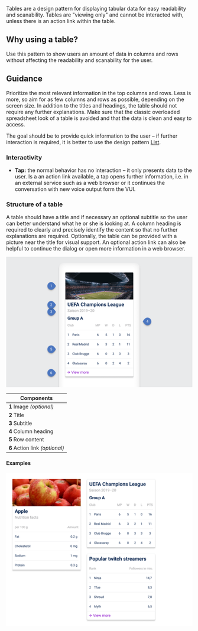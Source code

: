 Tables are a design pattern for displaying tabular data for easy readability and scanability. Tables are "viewing only" and cannot be interacted with, unless there is an action link within the table.

## Why using a table?

Use this pattern to show users an amount of data in columns and rows without affecting the readability and scanability for the user.

## Guidance

Prioritize the most relevant information in the top columns and rows. Less is more, so aim for as few columns and rows as possible, depending on the screen size. In addition to the titles and headings, the table should not require any further explanations. Make sure that the classic overloaded spreadsheet look of a table is avoided and that the data is clean and easy to access.

The goal should be to provide quick information to the user – if further interaction is required, it is better to use the design pattern [List](/docs/design-patterns/list/).

### Interactivity

- **Tap:** the normal behavior has no interaction – it only presents data to the user. Is a an action link available, a tap opens further information, i.e. in an external service such as a web browser or it continues the conversation with new voice output form the VUI.

### Structure of a table

A table should have a title and if necessary an optional subtitle so the user can better understand what he or she is looking at. A column heading is required to clearly and precisely identify the content so that no further explanations are required. Optionally, the table can be provided with a picture near the title for visual support. An optional action link can also be helpful to continue the dialog or open more information in a web browser.

![Structure of a table.](/assets/design-patterns/tableStructure.png)

| Components  |
| ----------- |
| **1** Image *(optional)*  |
| **2** Title |
| **3** Subtitle |
| **4** Column heading  |
| **5** Row content  |
| **6** Action link *(optional)*  |

#### Examples

![Examples of use cases of a table.](/assets/design-patterns/tableExamples.png)
